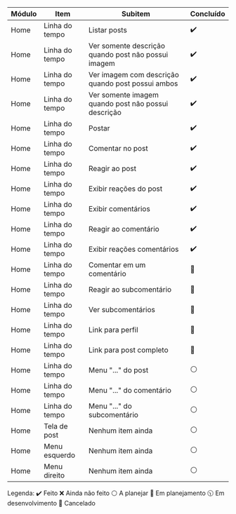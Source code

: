 Módulo | Item | Subitem | Concluído
--- | --- | --- | ---
Home | Linha do tempo | Listar posts | :heavy_check_mark:
Home | Linha do tempo | Ver somente descrição quando post não possui imagem | :heavy_check_mark:
Home | Linha do tempo | Ver imagem com descrição quando post possui ambos | :heavy_check_mark:
Home | Linha do tempo | Ver somente imagem quando post não possui descrição | :heavy_check_mark:
Home | Linha do tempo | Postar | :heavy_check_mark:
Home | Linha do tempo | Comentar no post | :heavy_check_mark:
Home | Linha do tempo | Reagir ao post | :heavy_check_mark:
Home | Linha do tempo | Exibir reações do post | :heavy_check_mark:
Home | Linha do tempo | Exibir comentários | :heavy_check_mark:
Home | Linha do tempo | Reagir ao comentário | :heavy_check_mark:
Home | Linha do tempo | Exibir reações comentários | :heavy_check_mark:
Home | Linha do tempo | Comentar em um comentário | :large_blue_circle:
Home | Linha do tempo | Reagir ao subcomentário | :large_blue_circle:
Home | Linha do tempo | Ver subcomentários | :large_blue_circle:
Home | Linha do tempo | Link para perfil | :large_blue_circle:
Home | Linha do tempo | Link para post completo | :large_blue_circle:
Home | Linha do tempo | Menu "..." do post | :white_circle:
Home | Linha do tempo | Menu "..." do comentário | :white_circle:
Home | Linha do tempo | Menu "..." do subcomentário | :white_circle:
Home | Tela de post   | Nenhum item ainda | :white_circle:
Home | Menu esquerdo | Nenhum item ainda | :white_circle:
Home | Menu direito | Nenhum item ainda | :white_circle:

Legenda: 
:heavy_check_mark: Feito
:x: Ainda não feito
:white_circle: A planejar
:large_blue_circle: Em planejamento
:clock1030: Em desenvolvimento
:red_circle: Cancelado
